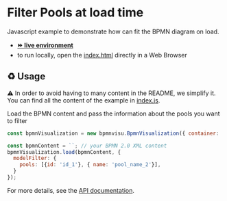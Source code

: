 # Filter Pools at load time

Javascript example to demonstrate how can fit the BPMN diagram on load.
- [__⏩ live environment__](https://cdn.statically.io/gh/process-analytics/bpmn-visualization-examples/master/examples/display-bpmn-diagram/pools-filter-on-load/index.html)
- to run locally, open the [index.html](index.html) directly in a Web Browser

## ♻️ Usage
⚠️ In order to avoid having to many content in the README, we simplify it. You can find all the content of the example in [index.js](index.js).

Load the BPMN content and pass the information about the pools you want to filter
```javascript
const bpmnVisualization = new bpmnvisu.BpmnVisualization({ container: 'bpmn-container' });

const bpmnContent = ``; // your BPMN 2.0 XML content
bpmnVisualization.load(bpmnContent, { 
  modelFilter: {
    pools: [{id: 'id_1'}, { name: 'pool_name_2'}],
  }
});
```

For more details, see the [API documentation](https://process-analytics.github.io/bpmn-visualization-js/api/interfaces/ModelFilter.html).
